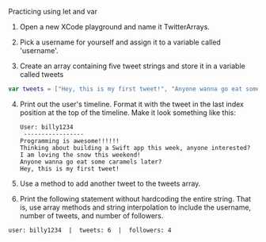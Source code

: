 Practicing using let and var

1. Open a new XCode playground and name it TwitterArrays.

2. Pick a username for yourself and assign it to a variable called 'username'.

3. Create an array containing five tweet strings and store it in a variable called tweets
  ```Swift
  var tweets = ["Hey, this is my first tweet!", "Anyone wanna go eat some caramels later?", "I am loving the snow this weekend!", "Thinking about building a Swift app this week, anyone interested?", "Programming is awesome!!!!!!"]
  ```
4. Print out the user's timeline. Format it with the tweet in the last index position at the top of the timeline. Make it look something like this:

      ```
      User: billy1234
       -----------------
      Programming is awesome!!!!!!
      Thinking about building a Swift app this week, anyone interested?
      I am loving the snow this weekend!
      Anyone wanna go eat some caramels later?
      Hey, this is my first tweet!
      ```
5. Use a method to add another tweet to the tweets array.

6. Print the following statement without hardcoding the entire string. That is, use array methods and string interpolation to include the username, number of tweets, and number of followers.

  ```
  user: billy1234  |  tweets: 6  |  followers: 4
  ```